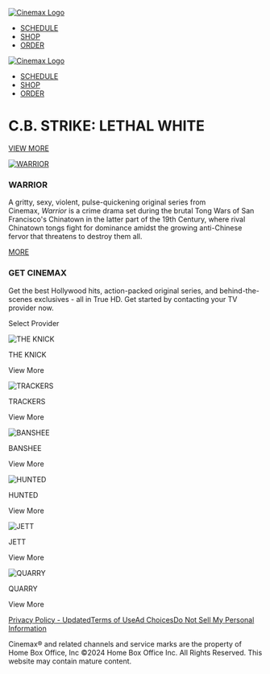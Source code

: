 [![Cinemax Logo](/img/cinemax-logo-black_filled__02-10-17.svg)](https://www.cinemax.com/)

* [SCHEDULE](https://www.cinemax.com/schedule)
* [SHOP](https://shop.hbo.com/)
* [ORDER](https://www.cinemax.com/order)

[![Cinemax Logo](/img/cinemax-logo-black_filled__02-10-17.svg)](https://www.cinemax.com/)

* [SCHEDULE](https://www.cinemax.com/schedule)
* [SHOP](https://shop.hbo.com/)
* [ORDER](https://www.cinemax.com/order)

C.B. STRIKE: LETHAL WHITE
=========================

[VIEW MORE](https://www.cinemax.com/cb-strike)

[![WARRIOR](https://static.hbo.com/2021-04/warrior-s02-ka-1920.jpg?w=1200)](https://www.cinemax.com/warrior)

### WARRIOR

A gritty, sexy, violent, pulse-quickening original series from Cinemax, _Warrior_ is a crime drama set during the brutal Tong Wars of San Francisco's Chinatown in the latter part of the 19th Century, where rival Chinatown tongs fight for dominance amidst the growing anti-Chinese fervor that threatens to destroy them all.

[MORE](https://www.cinemax.com/warrior)

### GET CINEMAX

Get the best Hollywood hits, action-packed original series, and behind-the-scenes exclusives - all in True HD. Get started by contacting your TV provider now.

Select Provider

[](https://www.cinemax.com/the-knick "THE KNICK")

![THE KNICK](https://static.hbo.com/2021-04/knick-s2-ka-3000x1688.jpg?w=160)

THE KNICK

View More

[](https://www.cinemax.com/trackers "TRACKERS")

![TRACKERS](https://static.hbo.com/2021-04/trackers-s1-ka-3000x1688.jpg?w=160)

TRACKERS

View More

[](https://www.cinemax.com/banshee "BANSHEE")

![BANSHEE](https://static.hbo.com/2021-04/banshee-s4-ka-3000x1688.jpg?w=160)

BANSHEE

View More

[](https://www.cinemax.com/hunted "HUNTED")

![HUNTED](https://static.hbo.com/2021-04/max-hunted-trailer-x-12097345%20%281%29.jpg?w=160)

HUNTED

View More

[](https://www.cinemax.com/jett "JETT")

![JETT](https://static.hbo.com/2021-04/jett-ep08-356x200.jpg?w=160)

JETT

View More

[](https://www.cinemax.com/quarry "QUARRY")

![QUARRY](https://static.hbo.com/2021-04/quarry-s1-ka-3000x1688.jpg?w=160)

QUARRY

View More

[Privacy Policy - Updated](https://www.warnermediaprivacy.com/policycenter/b2c/wme/)[Terms of Use](https://www.cinemax.com/terms-of-use)[Ad Choices](https://www.warnermediaprivacy.com/policycenter/b2c/WM/)[Do Not Sell My Personal Information](#compliance-link)

Cinemax® and related channels and service marks are the property of Home Box Office, Inc ©2024 Home Box Office Inc. All Rights Reserved. This website may contain mature content.